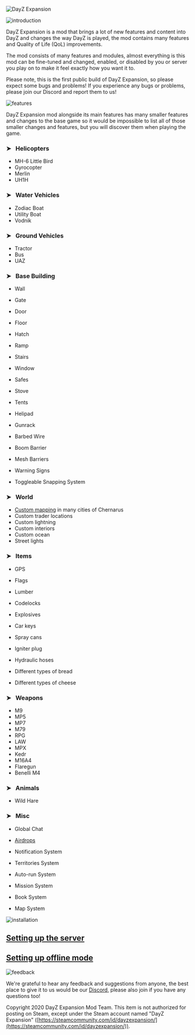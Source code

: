 ![DayZ Expansion](https://i.imgur.com/cTbqjAr.png)

![introduction](https://i.imgur.com/I0CimIG.png)

DayZ Expansion is a mod that brings a lot of new features and content into DayZ and changes the way DayZ is played, the mod contains many features and Quality of Life (QoL) improvements.

The mod consists of many features and modules, almost everything is this mod can be fine-tuned and changed, enabled, or disabled by you or server you play on to make it feel exactly how you want it to.

Please note, this is the first public build of DayZ Expansion, so please expect some bugs and problems! If you experience any bugs or problems, please join our Discord and report them to us!

![features](https://i.imgur.com/xIrXezp.png)


DayZ Expansion mod alongside its main features has many smaller features and changes to the base game so it would be impossible to list all of those smaller changes and features, but you will discover them when playing the game.

### ➤⠀Helicopters

- MH-6 Little Bird
- Gyrocopter
- Merlin
- UH1H

### ➤⠀Water Vehicles

- Zodiac Boat
- Utility Boat
- Vodnik

### ➤⠀Ground Vehicles

- Tractor
- Bus
- UAZ

### ➤⠀Base Building

- Wall
- Gate
- Door
- Floor
- Hatch
- Ramp
- Stairs
- Window

- Safes
- Stove
- Tents
- Helipad
- Gunrack
- Barbed Wire
- Boom Barrier
- Mesh Barriers
- Warning Signs

- Toggleable Snapping System

### ➤⠀World

- [Custom mapping](https://github.com/salutesh/DayZ-Expansion-Scripts/wiki/%5BCustomizations%5D-Adding-custom-object-spawns-to-your-mission-file) in many cities of Chernarus
- Custom trader locations
- Custom lightning
- Custom interiors
- Custom ocean
- Street lights

### ➤⠀Items

- GPS
- Flags
- Lumber
- Codelocks
- Explosives

- Car keys
- Spray cans
- Igniter plug
- Hydraulic hoses

- Different types of bread
- Different types of cheese

### ➤⠀Weapons

- M9
- MP5
- MP7
- M79
- RPG
- LAW
- MPX
- Kedr
- M16A4
- Flaregun
- Benelli M4

### ➤⠀Animals

- Wild Hare

### ➤⠀Misc


- Global Chat
- [Airdrops](https://github.com/salutesh/DayZ-Expansion-Scripts/wiki/%5BCustomizations%5D-Adding-custom-airdrops)

- Notification System
- Territories System
- Auto-run System
- Mission System
- Book System
- Map System

![installation](https://i.imgur.com/MRyjLzD.png)

## [Setting up the server](https://github.com/salutesh/DayZ-Expansion-Scripts/wiki/Setting-up-the-server)
## [Setting up offline mode](https://github.com/salutesh/DayZ-Expansion-Scripts/wiki/Setting-up-offline-mode)

![feedback](https://i.imgur.com/Acaxhte.png)

We're grateful to hear any feedback and suggestions from anyone, the best place to give it to us would be our [Discord](https://discord.gg/rMZuS4F), please also join if you have any questions too!

Copyright 2020 DayZ Expansion Mod Team. This item is not authorized for posting on Steam, except under the Steam account named "DayZ Expansion" ([https://steamcommunity.com/id/dayzexpansion/](https://steamcommunity.com/id/dayzexpansion/)).